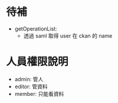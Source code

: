# 待補

- getOperationList:
  - 透過 saml 取得 user 在 ckan 的 name

# 人員權限說明

- admin: 管人
- editor: 管資料
- member: 只能看資料

